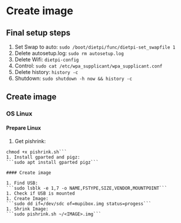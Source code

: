 # Create image

## Final setup steps

1. Set Swap to auto: ```sudo /boot/dietpi/func/dietpi-set_swapfile 1```
1. Delete autosetup.log: ```sudo rm autosetup.log```
1. Delete Wifi: ```dietpi-config```
1. Control: ```sudo cat /etc/wpa_supplicant/wpa_supplicant.conf```
1. Delete history: ```history -c```
1. Shutdown: ```sudo shutdown -h now && history -c```

## Create image

### OS Linux

#### Prepare Linux

1. Get pishrink:
```wget https://raw.githubusercontent.com/Drewsif/PiShrink/master/pishrink.sh
chmod +x pishrink.sh```
1. Install gparted and pigz:
```sudo apt install gparted pigz```

#### Create image

1. Find USB:
```sudo lsblk -e 1,7 -o NAME,FSTYPE,SIZE,VENDOR,MOUNTPOINT```
1. Check if USB is mounted
1. Create Image:
```sudo dd if=/dev/sdc of=mupibox.img status=progess```
1. Shrink Image:
```sudo pishrink.sh ~/<IMAGE>.img```

